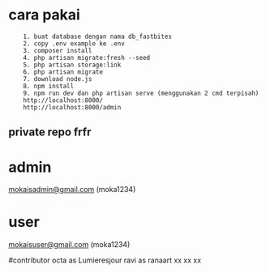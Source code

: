 # cara pakai
```
    1. buat database dengan nama db_fastbites
    2. copy .env example ke .env
    3. composer install
    4. php artisan migrate:fresh --seed
    5. php artisan storage:link
    6. php artisan migrate
    7. download node.js
    8. npm install
    9. npm run dev dan php artisan serve (menggunakan 2 cmd terpisah)
    http://localhost:8000/
    http://localhost:8000/admin

```
## private repo frfr
# admin
mokaisadmin@gmail.com
(moka1234)
# user
mokaisuser@gmail.com
(moka1234)

#contributor
octa as Lumieresjour
ravi as ranaart
xx xx xx